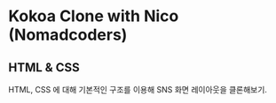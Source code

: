# Kokoa Clone with Nico (Nomadcoders)

## HTML & CSS

HTML, CSS 에 대해 기본적인 구조를 이용해 SNS 화면 레이아웃을 클론해보기.


